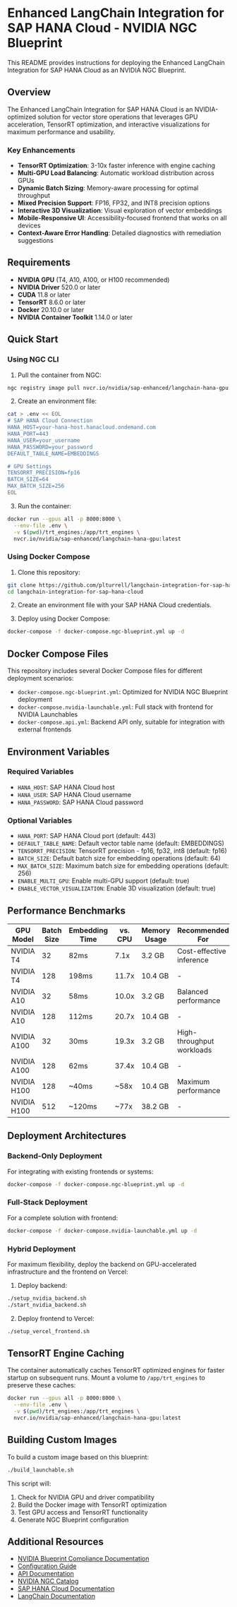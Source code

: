 # Enhanced LangChain Integration for SAP HANA Cloud - NVIDIA NGC Blueprint

This README provides instructions for deploying the Enhanced LangChain Integration for SAP HANA Cloud as an NVIDIA NGC Blueprint.

## Overview

The Enhanced LangChain Integration for SAP HANA Cloud is an NVIDIA-optimized solution for vector store operations that leverages GPU acceleration, TensorRT optimization, and interactive visualizations for maximum performance and usability.

### Key Enhancements

- **TensorRT Optimization**: 3-10x faster inference with engine caching
- **Multi-GPU Load Balancing**: Automatic workload distribution across GPUs
- **Dynamic Batch Sizing**: Memory-aware processing for optimal throughput
- **Mixed Precision Support**: FP16, FP32, and INT8 precision options
- **Interactive 3D Visualization**: Visual exploration of vector embeddings
- **Mobile-Responsive UI**: Accessibility-focused frontend that works on all devices
- **Context-Aware Error Handling**: Detailed diagnostics with remediation suggestions

## Requirements

- **NVIDIA GPU** (T4, A10, A100, or H100 recommended)
- **NVIDIA Driver** 520.0 or later
- **CUDA** 11.8 or later
- **TensorRT** 8.6.0 or later
- **Docker** 20.10.0 or later
- **NVIDIA Container Toolkit** 1.14.0 or later

## Quick Start

### Using NGC CLI

1. Pull the container from NGC:

```bash
ngc registry image pull nvcr.io/nvidia/sap-enhanced/langchain-hana-gpu:latest
```

2. Create an environment file:

```bash
cat > .env << EOL
# SAP HANA Cloud Connection
HANA_HOST=your-hana-host.hanacloud.ondemand.com
HANA_PORT=443
HANA_USER=your_username
HANA_PASSWORD=your_password
DEFAULT_TABLE_NAME=EMBEDDINGS

# GPU Settings
TENSORRT_PRECISION=fp16
BATCH_SIZE=64
MAX_BATCH_SIZE=256
EOL
```

3. Run the container:

```bash
docker run --gpus all -p 8000:8000 \
  --env-file .env \
  -v $(pwd)/trt_engines:/app/trt_engines \
  nvcr.io/nvidia/sap-enhanced/langchain-hana-gpu:latest
```

### Using Docker Compose

1. Clone this repository:

```bash
git clone https://github.com/plturrell/langchain-integration-for-sap-hana-cloud.git
cd langchain-integration-for-sap-hana-cloud
```

2. Create an environment file with your SAP HANA Cloud credentials.

3. Deploy using Docker Compose:

```bash
docker-compose -f docker-compose.ngc-blueprint.yml up -d
```

## Docker Compose Files

This repository includes several Docker Compose files for different deployment scenarios:

- `docker-compose.ngc-blueprint.yml`: Optimized for NVIDIA NGC Blueprint deployment
- `docker-compose.nvidia-launchable.yml`: Full stack with frontend for NVIDIA Launchables
- `docker-compose.api.yml`: Backend API only, suitable for integration with external frontends

## Environment Variables

### Required Variables

- `HANA_HOST`: SAP HANA Cloud host
- `HANA_USER`: SAP HANA Cloud username
- `HANA_PASSWORD`: SAP HANA Cloud password

### Optional Variables

- `HANA_PORT`: SAP HANA Cloud port (default: 443)
- `DEFAULT_TABLE_NAME`: Default vector table name (default: EMBEDDINGS)
- `TENSORRT_PRECISION`: TensorRT precision - fp16, fp32, int8 (default: fp16)
- `BATCH_SIZE`: Default batch size for embedding operations (default: 64)
- `MAX_BATCH_SIZE`: Maximum batch size for embedding operations (default: 256)
- `ENABLE_MULTI_GPU`: Enable multi-GPU support (default: true)
- `ENABLE_VECTOR_VISUALIZATION`: Enable 3D visualization (default: true)

## Performance Benchmarks

| GPU Model | Batch Size | Embedding Time | vs. CPU | Memory Usage | Recommended For |
|-----------|------------|----------------|---------|--------------|-----------------|
| NVIDIA T4 | 32 | 82ms | 7.1x | 3.2 GB | Cost-effective inference |
| NVIDIA T4 | 128 | 198ms | 11.7x | 10.4 GB | - |
| NVIDIA A10 | 32 | 58ms | 10.0x | 3.2 GB | Balanced performance |
| NVIDIA A10 | 128 | 112ms | 20.7x | 10.4 GB | - |
| NVIDIA A100 | 32 | 30ms | 19.3x | 3.2 GB | High-throughput workloads |
| NVIDIA A100 | 128 | 62ms | 37.4x | 10.4 GB | - |
| NVIDIA H100 | 128 | ~40ms | ~58x | 10.4 GB | Maximum performance |
| NVIDIA H100 | 512 | ~120ms | ~77x | 38.2 GB | - |

## Deployment Architectures

### Backend-Only Deployment

For integrating with existing frontends or systems:

```bash
docker-compose -f docker-compose.ngc-blueprint.yml up -d
```

### Full-Stack Deployment

For a complete solution with frontend:

```bash
docker-compose -f docker-compose.nvidia-launchable.yml up -d
```

### Hybrid Deployment

For maximum flexibility, deploy the backend on GPU-accelerated infrastructure and the frontend on Vercel:

1. Deploy backend:
```bash
./setup_nvidia_backend.sh
./start_nvidia_backend.sh
```

2. Deploy frontend to Vercel:
```bash
./setup_vercel_frontend.sh
```

## TensorRT Engine Caching

The container automatically caches TensorRT optimized engines for faster startup on subsequent runs. Mount a volume to `/app/trt_engines` to preserve these caches:

```bash
docker run --gpus all -p 8000:8000 \
  --env-file .env \
  -v $(pwd)/trt_engines:/app/trt_engines \
  nvcr.io/nvidia/sap-enhanced/langchain-hana-gpu:latest
```

## Building Custom Images

To build a custom image based on this blueprint:

```bash
./build_launchable.sh
```

This script will:
1. Check for NVIDIA GPU and driver compatibility
2. Build the Docker image with TensorRT optimization
3. Test GPU access and TensorRT functionality
4. Generate NGC Blueprint configuration

## Additional Resources

- [NVIDIA Blueprint Compliance Documentation](docs/nvidia_blueprint_compliance.md)
- [Configuration Guide](docs/updated_configuration_guide.md)
- [API Documentation](docs/updated_api_documentation.md)
- [NVIDIA NGC Catalog](https://ngc.nvidia.com/catalog)
- [SAP HANA Cloud Documentation](https://help.sap.com/docs/hana-cloud)
- [LangChain Documentation](https://python.langchain.com/docs/)
